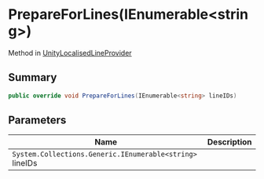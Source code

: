 # PrepareForLines(IEnumerable\<string>)

Method in [UnityLocalisedLineProvider](./)

## Summary

```csharp
public override void PrepareForLines(IEnumerable<string> lineIDs)
```

## Parameters

| Name                                                     | Description |
| -------------------------------------------------------- | ----------- |
| `System.Collections.Generic.IEnumerable<string>` lineIDs |             |
